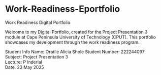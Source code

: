 # Work-Readiness-Eportfolio
Work Readiness Digital Portfolio

Welcome to my Digital Portfolio, created for the Project Presentation 3 module at Cape Peninsula University of Technology (CPUT). This portfolio showcases my development through the work readiness program.

Student Info
Name: Oratile Alicia Shole 
Student Number: 222244097 
Subject: Project Presentation 3  
Lecture: P Inderlal  
Date: 23 May 2025
